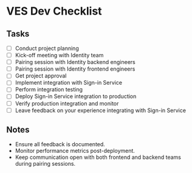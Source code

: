 # VES Dev Checklist

## Tasks

- [ ] Conduct project planning
- [ ] Kick-off meeting with Identity team
- [ ] Pairing session with Identity backend engineers
- [ ] Pairing session with Identity frontend engineers
- [ ] Get project approval
- [ ] Implement integration with Sign-in Service
- [ ] Perform integration testing
- [ ] Deploy Sign-in Service integration to production
- [ ] Verify production integration and monitor
- [ ] Leave feedback on your experience integrating with Sign-in Service
## Notes
- Ensure all feedback is documented.
- Monitor performance metrics post-deployment.
- Keep communication open with both frontend and backend teams during pairing sessions.